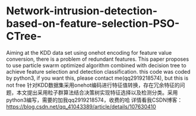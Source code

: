 # Network-intrusion-detection-based-on-feature-selection-PSO-CTree-
Aiming at the KDD data set using onehot encoding for feature value conversion, there is a problem of redundant features. This paper proposes to use particle swarm optimized algorithm combined with decision tree to achieve feature selection and detection classification. this code was coded by python3, if you want this, please contact me(qq2919218574), but this is not free
针对KDD数据集采用onehot编码进行特征值转换，存在冗余特征的问题，本文提出采用粒子群算法结合决策树实现特征选择以及检测分类。采用python3编写，需要的加我qq2919218574，收费的哈
详情看我CSDN博客：https://blog.csdn.net/qq_41043389/article/details/107630410
